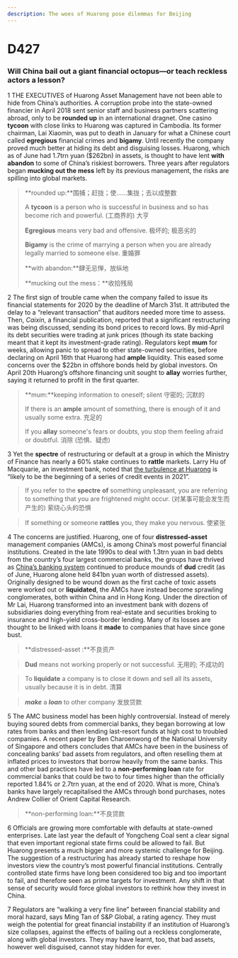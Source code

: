 ```yaml
---
description: The woes of Huarong pose dilemmas for Beijing
---
```




# D427 

### Will China bail out a giant financial octopus—or teach reckless actors a lesson?



1 THE EXECUTIVES of Huarong Asset Management have not been able to hide from China’s authorities. A corruption probe into the state-owned financier in April 2018 sent senior staff and business partners scattering abroad, only to be **rounded up** in an international dragnet. One casino **tycoon** with close links to Huarong was captured in Cambodia. Its former chairman, Lai Xiaomin, was put to death in January for what a Chinese court called **egregious** financial crimes and **bigamy**. Until recently the company proved much better at hiding its debt and disguising losses. Huarong, which as of June had 1.7trn yuan ($262bn) in assets, is thought to have lent **with abandon** to some of China’s riskiest borrowers. Three years after regulators began **mucking out the mess** left by its previous management, the risks are spilling into global markets.

> **rounded up:**围捕；赶拢；使……集拢；去以成整数
>
> A **tycoon** is a person who is successful in business and so has become rich and powerful. (工商界的) 大亨
>
> **Egregious** means very bad and offensive. 极坏的; 极恶劣的
>
> **Bigamy** is the crime of marrying a person when you are already legally married to someone else. 重婚罪
>
> **with abandon:**肆无忌惮，放纵地
>
> **mucking out the mess：**收拾残局



2 The first sign of trouble came when the company failed to issue its financial statements for 2020 by the deadline of March 31st. It attributed the delay to a “relevant transaction” that auditors needed more time to assess. Then, *Caixin*, a financial publication, reported that a significant restructuring was being discussed, sending its bond prices to record lows. By mid-April its debt securities were trading at junk prices (though its state backing meant that it kept its investment-grade rating). Regulators kept **mum** for weeks, allowing panic to spread to other state-owned securities, before declaring on April 16th that Huarong had **ample** liquidity. This eased some concerns over the $22bn in offshore bonds held by global investors. On April 20th Huarong’s offshore financing unit sought to **allay** worries further, saying it returned to profit in the first quarter.

> **mum:**keeping information to oneself; silent 守密的; 沉默的
>
> If there is an **ample** amount of something, there is enough of it and usually some extra. 充足的
>
> If you **allay** someone's fears or doubts, you stop them feeling afraid or doubtful. 消除 (恐惧、疑虑)



3 Yet the **spectre** of restructuring or default at a group in which the Ministry of Finance has nearly a 60% stake continues to **rattle** markets. Larry Hu of Macquarie, an investment bank, noted that [the turbulence at Huarong](https://www.economist.com/business/2021/02/04/what-the-fate-of-hna-group-says-about-china-incs-foreign-ambitions) is “likely to be the beginning of a series of credit events in 2021”.

> If you refer to the **spectre** **of** something unpleasant, you are referring to something that you are frightened might occur. (对某事可能会发生而产生的) 萦绕心头的恐惧

> If something or someone **rattles** you, they make you nervous. 使紧张



4 The concerns are justified. Huarong, one of four **distressed-asset** management companies (AMCs), is among China’s most powerful financial institutions. Created in the late 1990s to deal with 1.3trn yuan in bad debts from the country’s four largest commercial banks, the groups have thrived as [China’s banking system](https://www.economist.com/finance-and-economics/2021/02/11/china-leads-in-precision-guided-central-banking-does-it-work) continued to produce mounds of **dud** credit (as of June, Huarong alone held 841bn yuan worth of distressed assets). Originally designed to be wound down as the first cache of toxic assets were worked out or **liquidated**, the AMCs have instead become sprawling conglomerates, both within China and in Hong Kong. Under the direction of Mr Lai, Huarong transformed into an investment bank with dozens of subsidiaries doing everything from real-estate and securities broking to insurance and high-yield cross-border lending. Many of its losses are thought to be linked with loans it **made** to companies that have since gone bust.

> **distressed-asset :**不良资产

> **Dud** means not working properly or not successful. 无用的; 不成功的

> To **liquidate** a company is to close it down and sell all its assets, usually because it is in debt. 清算

> ***make*** a ***loan*** to other company 发放贷款



5 The AMC business model has been highly controversial. Instead of merely buying soured debts from commercial banks, they began borrowing at low rates from banks and then lending last-resort funds at high cost to troubled companies. A recent paper by Ben Charoenwong of the National University of Singapore and others concludes that AMCs have been in the business of concealing banks’ bad assets from regulators, and often reselling them at inflated prices to investors that borrow heavily from the same banks. This and other bad practices have led to a **non-performing loan** rate for commercial banks that could be two to four times higher than the officially reported 1.84% or 2.7trn yuan, at the end of 2020. What is more, China’s banks have largely recapitalised the AMCs through bond purchases, notes Andrew Collier of Orient Capital Research.

>  **non-performing loan:**不良贷款



6 Officials are growing more comfortable with defaults at state-owned enterprises. Late last year the default of Yongcheng Coal sent a clear signal that even important regional state firms could be allowed to fail. But Huarong presents a much bigger and more systemic challenge for Beijing. The suggestion of a restructuring has already started to reshape how investors view the country’s most powerful financial institutions. Centrally controlled state firms have long been considered too big and too important to fail, and therefore seen as prime targets for investment. Any shift in that sense of security would force global investors to rethink how they invest in China.



7 Regulators are “walking a very fine line” between financial stability and moral hazard, says Ming Tan of S&P Global, a rating agency. They must weigh the potential for great financial instability if an institution of Huarong’s size collapses, against the effects of bailing out a reckless conglomerate, along with global investors. They may have learnt, too, that bad assets, however well disguised, cannot stay hidden for ever.

